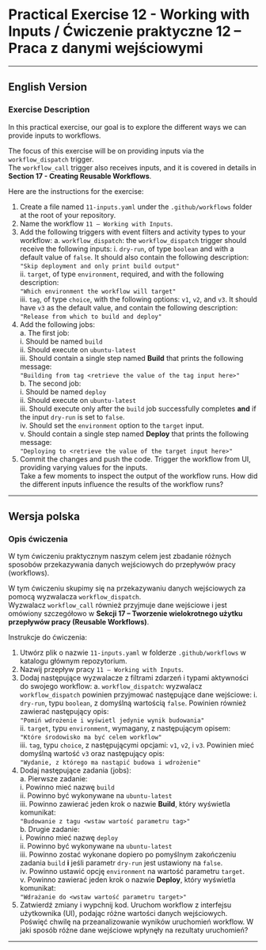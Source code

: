 
# Practical Exercise 12 - Working with Inputs / Ćwiczenie praktyczne 12 – Praca z danymi wejściowymi

---

## **English Version**

### Exercise Description

In this practical exercise, our goal is to explore the different ways we can provide inputs to workflows.

The focus of this exercise will be on providing inputs via the `workflow_dispatch` trigger.  
The `workflow_call` trigger also receives inputs, and it is covered in details in **Section 17 - Creating Reusable Workflows**.

Here are the instructions for the exercise:

1. Create a file named `11-inputs.yaml` under the `.github/workflows` folder at the root of your repository.
2. Name the workflow `11 – Working with Inputs`.
3. Add the following triggers with event filters and activity types to your workflow:
   a. `workflow_dispatch`: the `workflow_dispatch` trigger should receive the following inputs:
      i. `dry-run`, of type `boolean` and with a default value of `false`. It should also contain the following description:  
         `"Skip deployment and only print build output"`  
      ii. `target`, of type `environment`, required, and with the following description:  
         `"Which environment the workflow will target"`  
      iii. `tag`, of type `choice`, with the following options: `v1`, `v2`, and `v3`. It should have `v3` as the default value, and contain the following description:  
         `"Release from which to build and deploy"`  
4. Add the following jobs:  
   a. The first job:  
      i. Should be named `build`  
      ii. Should execute on `ubuntu-latest`  
      iii. Should contain a single step named **Build** that prints the following message:  
         `"Building from tag <retrieve the value of the tag input here>"`  
   b. The second job:  
      i. Should be named `deploy`  
      ii. Should execute on `ubuntu-latest`  
      iii. Should execute only after the `build` job successfully completes **and** if the input `dry-run` is set to `false`.  
      iv. Should set the `environment` option to the `target` input.  
      v. Should contain a single step named **Deploy** that prints the following message:  
         `"Deploying to <retrieve the value of the target input here>"`  
5. Commit the changes and push the code. Trigger the workflow from UI, providing varying values for the inputs.  
   Take a few moments to inspect the output of the workflow runs. How did the different inputs influence the results of the workflow runs?

---

## **Wersja polska**

### Opis ćwiczenia

W tym ćwiczeniu praktycznym naszym celem jest zbadanie różnych sposobów przekazywania danych wejściowych do przepływów pracy (workflows).

W tym ćwiczeniu skupimy się na przekazywaniu danych wejściowych za pomocą wyzwalacza `workflow_dispatch`.  
Wyzwalacz `workflow_call` również przyjmuje dane wejściowe i jest omówiony szczegółowo w **Sekcji 17 – Tworzenie wielokrotnego użytku przepływów pracy (Reusable Workflows)**.

Instrukcje do ćwiczenia:

1. Utwórz plik o nazwie `11-inputs.yaml` w folderze `.github/workflows` w katalogu głównym repozytorium.
2. Nazwij przepływ pracy `11 – Working with Inputs`.
3. Dodaj następujące wyzwalacze z filtrami zdarzeń i typami aktywności do swojego workflow:
   a. `workflow_dispatch`: wyzwalacz `workflow_dispatch` powinien przyjmować następujące dane wejściowe:
      i. `dry-run`, typu `boolean`, z domyślną wartością `false`. Powinien również zawierać następujący opis:  
         `"Pomiń wdrożenie i wyświetl jedynie wynik budowania"`  
      ii. `target`, typu `environment`, wymagany, z następującym opisem:  
         `"Które środowisko ma być celem workflow"`  
      iii. `tag`, typu `choice`, z następującymi opcjami: `v1`, `v2`, i `v3`. Powinien mieć domyślną wartość `v3` oraz następujący opis:  
         `"Wydanie, z którego ma nastąpić budowa i wdrożenie"`  
4. Dodaj następujące zadania (jobs):  
   a. Pierwsze zadanie:  
      i. Powinno mieć nazwę `build`  
      ii. Powinno być wykonywane na `ubuntu-latest`  
      iii. Powinno zawierać jeden krok o nazwie **Build**, który wyświetla komunikat:  
         `"Budowanie z tagu <wstaw wartość parametru tag>"`  
   b. Drugie zadanie:  
      i. Powinno mieć nazwę `deploy`  
      ii. Powinno być wykonywane na `ubuntu-latest`  
      iii. Powinno zostać wykonane dopiero po pomyślnym zakończeniu zadania `build` **i** jeśli parametr `dry-run` jest ustawiony na `false`.  
      iv. Powinno ustawić opcję `environment` na wartość parametru `target`.  
      v. Powinno zawierać jeden krok o nazwie **Deploy**, który wyświetla komunikat:  
         `"Wdrażanie do <wstaw wartość parametru target>"`  
5. Zatwierdź zmiany i wypchnij kod. Uruchom workflow z interfejsu użytkownika (UI), podając różne wartości danych wejściowych.  
   Poświęć chwilę na przeanalizowanie wyników uruchomień workflow. W jaki sposób różne dane wejściowe wpłynęły na rezultaty uruchomień?

---
